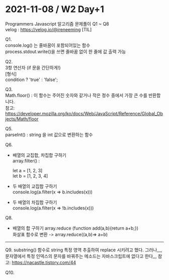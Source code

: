 # 2021-11-08 / W2 Day+1
Programmers Javascript 알고리즘 문제풀이 Q1 ~ Q8</br>
velog : https://velog.io/@ireneeming
[TIL]

Q1.</br>
console.log() 는 줄바꿈이 포함되어있는 함수</br>
process.stdout.write()을 쓰면 줄바꿈 없이 한 줄에 값 출력 가능

Q2.</br>
3항 연산자 (if 문을 간단하게!)</br>
[형식]</br>
condition ? 'true' : 'false';

Q3.</br>
Math.floor() : 이 함수는 주어진 숫자와 같거나 작은 정수 중에서 가장 큰 수를 반환합니다.</br>
참고: https://developer.mozilla.org/ko/docs/Web/JavaScript/Reference/Global_Objects/Math/floor

Q5. </br>
parseInt() : string 을 int 값으로 변환하는 함수

Q6.</br>
* 배열의 교집합, 차집합 구하기</br>
array.filter() : 

  let a = [1, 2, 3]</br>
  let b = [1, 2, 3, 4]

* 두 배열의 교집합 구하기</br>
console.log(a.filter(x => b.includes(x)))

* 두 배열의 차집합 구하기 </br>
console.log(a.filter(x => !b.includes(x)))

Q8.
* 배열의 합 구하기
array.reduce (function add(a,b){return a+b;})</br>
화살표 함수로 변환 -> array.reduce((a,b)=> a+b)




<hr>

Q9.
substring() 함수로 string 특정 영역 추출하여 replace 시키려고 했다.
그러나,,,, 문자열에서 특정 인덱스의 문자를 바꿔주는 메소드는 자바스크립트에 없다고 한다,,,
참고: https://nacastle.tistory.com/44


Q10.



